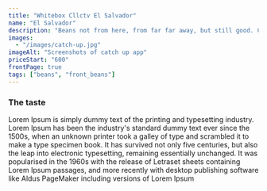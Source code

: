 ```yaml
---
title: "Whitebox Cllctv El Salvador"
name: "El Salvador"
description: "Beans not from here, from far far away, but still good. Cold brew ftw!"
images: 
  - "/images/catch-up.jpg"
imageAlt: "Screenshots of catch up app"
priceStart: "600"
frontPage: true
tags: ["beans", "front_beans"]
---
```


### The taste

Lorem Ipsum is simply dummy text of the printing and typesetting industry. Lorem Ipsum has been the industry's standard dummy text ever since the 1500s, when an unknown printer took a galley of type and scrambled it to make a type specimen book. It has survived not only five centuries, but also the leap into electronic typesetting, remaining essentially unchanged. It was popularised in the 1960s with the release of Letraset sheets containing Lorem Ipsum passages, and more recently with desktop publishing software like Aldus PageMaker including versions of Lorem Ipsum